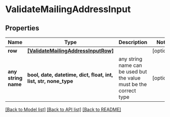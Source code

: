 # ValidateMailingAddressInput


## Properties
Name | Type | Description | Notes
------------ | ------------- | ------------- | -------------
**row** | [**[ValidateMailingAddressInputRow]**](ValidateMailingAddressInputRow.md) |  | [optional] 
**any string name** | **bool, date, datetime, dict, float, int, list, str, none_type** | any string name can be used but the value must be the correct type | [optional]

[[Back to Model list]](../README.md#documentation-for-models) [[Back to API list]](../README.md#documentation-for-api-endpoints) [[Back to README]](../README.md)


